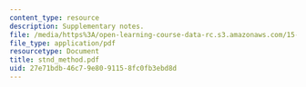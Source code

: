 ```yaml
---
content_type: resource
description: Supplementary notes.
file: /media/https%3A/open-learning-course-data-rc.s3.amazonaws.com/15-875-applications-of-system-dynamics-spring-2004/27e71bdb46c79e8091158fc0fb3ebd8d_stnd_method.pdf
file_type: application/pdf
resourcetype: Document
title: stnd_method.pdf
uid: 27e71bdb-46c7-9e80-9115-8fc0fb3ebd8d
---
```

